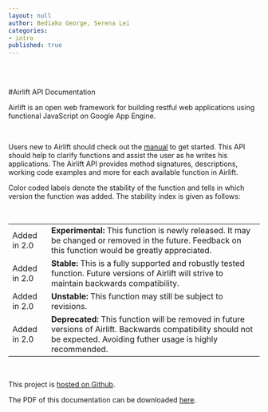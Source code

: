 ```yaml
---
layout: null
author: Bediako George, Serena Lei
categories:
- intro
published: true
---
```

<br>
<br>

#Airlift API Documentation

Airlift is an open web framework for building restful web applications using functional JavaScript on Google App Engine.

<br>

Users new to Airlift should check out the [manual](../manual) to get started. This API should help to clarify functions and assist the user as he writes his applications. The Airlift API provides method signatures, descriptions, working code examples and more for each available function in Airlift.

Color coded labels denote the stability of the function and tells in which version the function was added. The stability index is given as follows:

<br>

<table class="labels">
  <tr>
    <td class="l"> <label class="new">Added in 2.0</label> </td>
    <td> <strong> Experimental: </strong> This function is newly released. 
         It may be changed or removed in the future. Feedback on this function 
         would be greatly appreciated. </td>
  </tr>
  <tr>
    <td class="l"> <label class="stable">Added in 2.0</label> </td>
    <td> <strong> Stable: </strong> This is a fully supported and robustly
         tested function. Future versions of Airlift will strive to maintain 
         backwards compatibility. </td>
  </tr>
  <tr> 
    <td class="l"> <label class="unstable">Added in 2.0</label> </td>
    <td> <strong> Unstable: </strong> This function may still be subject to revisions. </td>
  </tr>
  <tr>
    <td class="l"> <label class="deprecated">Added in 2.0</label> </td>
    <td> <strong> Deprecated: </strong> This function will be removed in future
         versions of Airlift. Backwards compatibility should not be expected.
         Avoiding futher usage is highly recommended. </td>
  </tr>
</table>

<br>

This project is [hosted on Github](http://github.com/Airlift-Framework/airlift-framework.github.com).

The PDF of this documentation can be downloaded [here](#).



